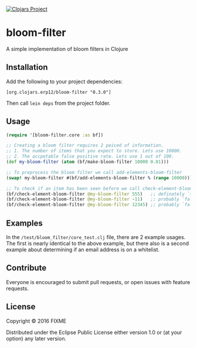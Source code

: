 [![Clojars Project](https://img.shields.io/clojars/v/org.clojars.erp12/bloom-filter.svg)](https://clojars.org/org.clojars.erp12/bloom-filter)

# bloom-filter

A simple implementation of bloom filters in Clojure


## Installation

Add the following to your project dependencies:

```
[org.clojars.erp12/bloom-filter "0.3.0"]
```

Then call `lein deps` from the project folder.


## Usage

```clj
(require '[bloom-filter.core :as bf])

;; Creating a bloom filter requires 2 peiced of information.
;; 1. The number of items that you expect to store. Lets use 10000.
;; 2. The accpetable false positive rate. Lets use 1 out of 100.
(def my-bloom-filter (atom (bf/make-bloom-filter 10000 0.01)))

;; To preprocess the bloom filter we call add-elements-bloom-filter
(swap! my-bloom-filter #(bf/add-elements-bloom-filter % (range 10000)))

;; To check if an item has been seen before we call check-element-bloom-filter
(bf/check-element-bloom-filter @my-bloom-filter 555)   ;; definately `true`
(bf/check-element-bloom-filter @my-bloom-filter -11)   ;; probably `false`
(bf/check-element-bloom-filter @my-bloom-filter 12345) ;; probably `false`

```

## Examples

In the `/test/bloom_filter/core_test.clj` file, there are 2 example usages. The first is nearly identical to the above example, but there also is a second example about determining if an email address is on a whitelist.


## Contribute

Everyone is encouraged to submit pull requests, or open issues with feature requests.

## License

Copyright © 2016 FIXME

Distributed under the Eclipse Public License either version 1.0 or (at
your option) any later version.
